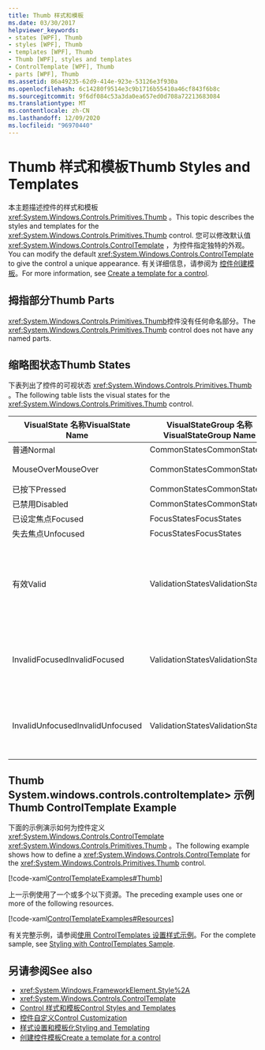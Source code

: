 ```yaml
---
title: Thumb 样式和模板
ms.date: 03/30/2017
helpviewer_keywords:
- states [WPF], Thumb
- styles [WPF], Thumb
- templates [WPF], Thumb
- Thumb [WPF], styles and templates
- ControlTemplate [WPF], Thumb
- parts [WPF], Thumb
ms.assetid: 86a49235-62d9-414e-923e-53126e3f930a
ms.openlocfilehash: 6c14280f9514e3c9b1716b55410a46cf843f6b8c
ms.sourcegitcommit: 9f6df084c53a3da0ea657ed0d708a72213683084
ms.translationtype: MT
ms.contentlocale: zh-CN
ms.lasthandoff: 12/09/2020
ms.locfileid: "96970440"
---
```

# <a name="thumb-styles-and-templates"></a><span data-ttu-id="faa35-102">Thumb 样式和模板</span><span class="sxs-lookup"><span data-stu-id="faa35-102">Thumb Styles and Templates</span></span>

<span data-ttu-id="faa35-103">本主题描述控件的样式和模板 <xref:System.Windows.Controls.Primitives.Thumb> 。</span><span class="sxs-lookup"><span data-stu-id="faa35-103">This topic describes the styles and templates for the <xref:System.Windows.Controls.Primitives.Thumb> control.</span></span> <span data-ttu-id="faa35-104">您可以修改默认值 <xref:System.Windows.Controls.ControlTemplate> ，为控件指定独特的外观。</span><span class="sxs-lookup"><span data-stu-id="faa35-104">You can modify the default <xref:System.Windows.Controls.ControlTemplate> to give the control a unique appearance.</span></span> <span data-ttu-id="faa35-105">有关详细信息，请参阅为 [控件创建模板](/dotnet/desktop-wpf/themes/how-to-create-apply-template)。</span><span class="sxs-lookup"><span data-stu-id="faa35-105">For more information, see [Create a template for a control](/dotnet/desktop-wpf/themes/how-to-create-apply-template).</span></span>

## <a name="thumb-parts"></a><span data-ttu-id="faa35-106">拇指部分</span><span class="sxs-lookup"><span data-stu-id="faa35-106">Thumb Parts</span></span>

<span data-ttu-id="faa35-107"><xref:System.Windows.Controls.Primitives.Thumb>控件没有任何命名部分。</span><span class="sxs-lookup"><span data-stu-id="faa35-107">The <xref:System.Windows.Controls.Primitives.Thumb> control does not have any named parts.</span></span>

## <a name="thumb-states"></a><span data-ttu-id="faa35-108">缩略图状态</span><span class="sxs-lookup"><span data-stu-id="faa35-108">Thumb States</span></span>

<span data-ttu-id="faa35-109">下表列出了控件的可视状态 <xref:System.Windows.Controls.Primitives.Thumb> 。</span><span class="sxs-lookup"><span data-stu-id="faa35-109">The following table lists the visual states for the <xref:System.Windows.Controls.Primitives.Thumb> control.</span></span>

|<span data-ttu-id="faa35-110">VisualState 名称</span><span class="sxs-lookup"><span data-stu-id="faa35-110">VisualState Name</span></span>|<span data-ttu-id="faa35-111">VisualStateGroup 名称</span><span class="sxs-lookup"><span data-stu-id="faa35-111">VisualStateGroup Name</span></span>|<span data-ttu-id="faa35-112">描述</span><span class="sxs-lookup"><span data-stu-id="faa35-112">Description</span></span>|
|-|-|-|
|<span data-ttu-id="faa35-113">普通</span><span class="sxs-lookup"><span data-stu-id="faa35-113">Normal</span></span>|<span data-ttu-id="faa35-114">CommonStates</span><span class="sxs-lookup"><span data-stu-id="faa35-114">CommonStates</span></span>|<span data-ttu-id="faa35-115">默认状态。</span><span class="sxs-lookup"><span data-stu-id="faa35-115">The default state.</span></span>|
|<span data-ttu-id="faa35-116">MouseOver</span><span class="sxs-lookup"><span data-stu-id="faa35-116">MouseOver</span></span>|<span data-ttu-id="faa35-117">CommonStates</span><span class="sxs-lookup"><span data-stu-id="faa35-117">CommonStates</span></span>|<span data-ttu-id="faa35-118">鼠标指针悬停在控件上方。</span><span class="sxs-lookup"><span data-stu-id="faa35-118">The mouse pointer is positioned over the control.</span></span>|
|<span data-ttu-id="faa35-119">已按下</span><span class="sxs-lookup"><span data-stu-id="faa35-119">Pressed</span></span>|<span data-ttu-id="faa35-120">CommonStates</span><span class="sxs-lookup"><span data-stu-id="faa35-120">CommonStates</span></span>|<span data-ttu-id="faa35-121">已按下控件。</span><span class="sxs-lookup"><span data-stu-id="faa35-121">The control is pressed.</span></span>|
|<span data-ttu-id="faa35-122">已禁用</span><span class="sxs-lookup"><span data-stu-id="faa35-122">Disabled</span></span>|<span data-ttu-id="faa35-123">CommonStates</span><span class="sxs-lookup"><span data-stu-id="faa35-123">CommonStates</span></span>|<span data-ttu-id="faa35-124">已禁用控件。</span><span class="sxs-lookup"><span data-stu-id="faa35-124">The control is disabled.</span></span>|
|<span data-ttu-id="faa35-125">已设定焦点</span><span class="sxs-lookup"><span data-stu-id="faa35-125">Focused</span></span>|<span data-ttu-id="faa35-126">FocusStates</span><span class="sxs-lookup"><span data-stu-id="faa35-126">FocusStates</span></span>|<span data-ttu-id="faa35-127">控件有焦点。</span><span class="sxs-lookup"><span data-stu-id="faa35-127">The control has focus.</span></span>|
|<span data-ttu-id="faa35-128">失去焦点</span><span class="sxs-lookup"><span data-stu-id="faa35-128">Unfocused</span></span>|<span data-ttu-id="faa35-129">FocusStates</span><span class="sxs-lookup"><span data-stu-id="faa35-129">FocusStates</span></span>|<span data-ttu-id="faa35-130">控件没有焦点。</span><span class="sxs-lookup"><span data-stu-id="faa35-130">The control does not have focus.</span></span>|
|<span data-ttu-id="faa35-131">有效</span><span class="sxs-lookup"><span data-stu-id="faa35-131">Valid</span></span>|<span data-ttu-id="faa35-132">ValidationStates</span><span class="sxs-lookup"><span data-stu-id="faa35-132">ValidationStates</span></span>|<span data-ttu-id="faa35-133">控件使用 <xref:System.Windows.Controls.Validation> 类， <xref:System.Windows.Controls.Validation.HasError%2A?displayProperty=nameWithType> 附加属性为 `false` 。</span><span class="sxs-lookup"><span data-stu-id="faa35-133">The control uses the <xref:System.Windows.Controls.Validation> class and the <xref:System.Windows.Controls.Validation.HasError%2A?displayProperty=nameWithType> attached property is `false`.</span></span>|
|<span data-ttu-id="faa35-134">InvalidFocused</span><span class="sxs-lookup"><span data-stu-id="faa35-134">InvalidFocused</span></span>|<span data-ttu-id="faa35-135">ValidationStates</span><span class="sxs-lookup"><span data-stu-id="faa35-135">ValidationStates</span></span>|<span data-ttu-id="faa35-136"><xref:System.Windows.Controls.Validation.HasError%2A?displayProperty=nameWithType>附加属性是 `true` 控件具有焦点。</span><span class="sxs-lookup"><span data-stu-id="faa35-136">The <xref:System.Windows.Controls.Validation.HasError%2A?displayProperty=nameWithType> attached property is `true` has the control has focus.</span></span>|
|<span data-ttu-id="faa35-137">InvalidUnfocused</span><span class="sxs-lookup"><span data-stu-id="faa35-137">InvalidUnfocused</span></span>|<span data-ttu-id="faa35-138">ValidationStates</span><span class="sxs-lookup"><span data-stu-id="faa35-138">ValidationStates</span></span>|<span data-ttu-id="faa35-139"><xref:System.Windows.Controls.Validation.HasError%2A?displayProperty=nameWithType>附加属性是 `true` 控件没有焦点。</span><span class="sxs-lookup"><span data-stu-id="faa35-139">The <xref:System.Windows.Controls.Validation.HasError%2A?displayProperty=nameWithType> attached property is `true` has the control does not have focus.</span></span>|

## <a name="thumb-controltemplate-example"></a><span data-ttu-id="faa35-140">Thumb System.windows.controls.controltemplate> 示例</span><span class="sxs-lookup"><span data-stu-id="faa35-140">Thumb ControlTemplate Example</span></span>

<span data-ttu-id="faa35-141">下面的示例演示如何为控件定义 <xref:System.Windows.Controls.ControlTemplate> <xref:System.Windows.Controls.Primitives.Thumb> 。</span><span class="sxs-lookup"><span data-stu-id="faa35-141">The following example shows how to define a <xref:System.Windows.Controls.ControlTemplate> for the <xref:System.Windows.Controls.Primitives.Thumb> control.</span></span>

[!code-xaml[ControlTemplateExamples#Thumb](~/samples/snippets/csharp/VS_Snippets_Wpf/ControlTemplateExamples/CS/resources/slider.xaml#thumb)]

<span data-ttu-id="faa35-142">上一示例使用了一个或多个以下资源。</span><span class="sxs-lookup"><span data-stu-id="faa35-142">The preceding example uses one or more of the following resources.</span></span>

[!code-xaml[ControlTemplateExamples#Resources](~/samples/snippets/csharp/VS_Snippets_Wpf/ControlTemplateExamples/CS/resources/shared.xaml#resources)]

<span data-ttu-id="faa35-143">有关完整示例，请参阅[使用 ControlTemplates 设置样式示例](https://github.com/Microsoft/WPF-Samples/tree/master/Styles%20&%20Templates/IntroToStylingAndTemplating)。</span><span class="sxs-lookup"><span data-stu-id="faa35-143">For the complete sample, see [Styling with ControlTemplates Sample](https://github.com/Microsoft/WPF-Samples/tree/master/Styles%20&%20Templates/IntroToStylingAndTemplating).</span></span>

## <a name="see-also"></a><span data-ttu-id="faa35-144">另请参阅</span><span class="sxs-lookup"><span data-stu-id="faa35-144">See also</span></span>

- <xref:System.Windows.FrameworkElement.Style%2A>
- <xref:System.Windows.Controls.ControlTemplate>
- [<span data-ttu-id="faa35-145">Control 样式和模板</span><span class="sxs-lookup"><span data-stu-id="faa35-145">Control Styles and Templates</span></span>](control-styles-and-templates.md)
- [<span data-ttu-id="faa35-146">控件自定义</span><span class="sxs-lookup"><span data-stu-id="faa35-146">Control Customization</span></span>](control-customization.md)
- [<span data-ttu-id="faa35-147">样式设置和模板化</span><span class="sxs-lookup"><span data-stu-id="faa35-147">Styling and Templating</span></span>](/dotnet/desktop-wpf/fundamentals/styles-templates-overview)
- [<span data-ttu-id="faa35-148">创建控件模板</span><span class="sxs-lookup"><span data-stu-id="faa35-148">Create a template for a control</span></span>](/dotnet/desktop-wpf/themes/how-to-create-apply-template)
